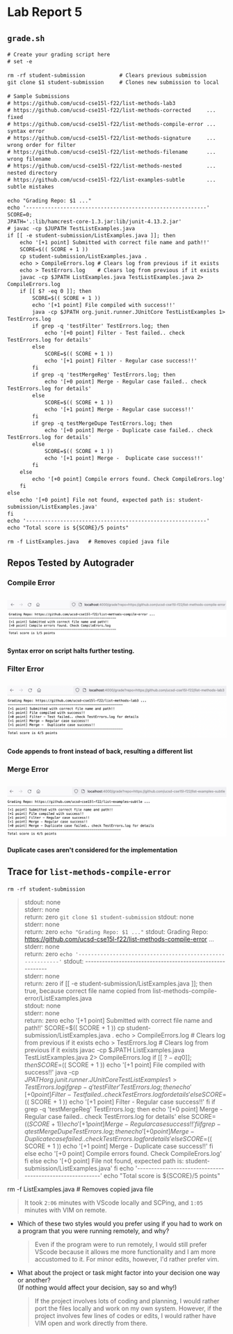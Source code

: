 # Lab Report 5
## `grade.sh`
```
# Create your grading script here
# set -e

rm -rf student-submission           # Clears previous submission
git clone $1 student-submission     # Clones new submission to local

# Sample Submissions
# https://github.com/ucsd-cse15l-f22/list-methods-lab3
# https://github.com/ucsd-cse15l-f22/list-methods-corrected     ... fixed
# https://github.com/ucsd-cse15l-f22/list-methods-compile-error ... syntax error
# https://github.com/ucsd-cse15l-f22/list-methods-signature     ... wrong order for filter
# https://github.com/ucsd-cse15l-f22/list-methods-filename      ... wrong filename
# https://github.com/ucsd-cse15l-f22/list-methods-nested        ... nested directory
# https://github.com/ucsd-cse15l-f22/list-examples-subtle       ... subtle mistakes

echo "Grading Repo: $1 ..."
echo '----------------------------------------------------------'
SCORE=0;
JPATH='.:lib/hamcrest-core-1.3.jar:lib/junit-4.13.2.jar'
# javac -cp $JUPATH TestListExamples.java
if [[ -e student-submission/ListExamples.java ]]; then
    echo '[+1 point] Submitted with correct file name and path!!'
    SCORE=$(( SCORE + 1 ))
    cp student-submission/ListExamples.java .
    echo > CompileErrors.log # Clears log from previous if it exists
    echo > TestErrors.log    # Clears log from previous if it exists
    javac -cp $JPATH ListExamples.java TestListExamples.java 2> CompileErrors.log
    if [[ $? -eq 0 ]]; then
        SCORE=$(( SCORE + 1 ))
        echo '[+1 point] File compiled with success!!'
        java -cp $JPATH org.junit.runner.JUnitCore TestListExamples 1> TestErrors.log
        if grep -q 'testFilter' TestErrors.log; then
            echo '[+0 point] Filter - Test failed.. check TestErrors.log for details'
        else
            SCORE=$(( SCORE + 1 ))
            echo '[+1 point] Filter - Regular case success!!'
        fi
        if grep -q 'testMergeReg' TestErrors.log; then
            echo '[+0 point] Merge - Regular case failed.. check TestErrors.log for details'
        else
            SCORE=$(( SCORE + 1 ))
            echo '[+1 point] Merge - Regular case success!!'
        fi
        if grep -q testMergeDupe TestErrors.log; then
            echo '[+0 point] Merge - Duplicate case failed.. check TestErrors.log for details'
        else
            SCORE=$(( SCORE + 1 ))
            echo '[+1 point] Merge -  Duplicate case success!!'
        fi
    else
        echo '[+0 point] Compile errors found. Check CompileErors.log'
    fi
else
    echo '[+0 point] File not found, expected path is: student-submission/ListExamples.java'
fi
echo '----------------------------------------------------------'
echo "Total score is ${SCORE}/5 points"

rm -f ListExamples.java   # Removes copied java file
```

## Repos Tested by Autograder
### Compile Error
![](./compile.png)
---
**Syntax error on script halts further testing.**

### Filter Error
![](./filter.png)
---
**Code appends to front instead of back, resulting a different list**

### Merge Error
![](./merge.png)
---
**Duplicate cases aren't considered for the implementation**

## Trace for `list-methods-compile-error`

`rm -rf student-submission`
> stdout: none <br> stderr: none <br> return: zero
`git clone $1 student-submission`
> stdout: none <br> stderr: none <br> return: zero
`echo "Grading Repo: $1 ..."`
> stdout: Grading Repo: https://github.com/ucsd-cse15l-f22/list-methods-compile-error ... <br> stderr: none <br> return: zero
`echo '----------------------------------------------------------'`
> stdout: ---------------------------------------------------------- <br> stderr: none <br> return: zero
if [[ -e student-submission/ListExamples.java ]]; then
> true, because correct file name copied from list-methods-compile-error/ListExamples.java <br> stdout: none <br> stderr: none <br> return: zero
    echo '[+1 point] Submitted with correct file name and path!!'
    SCORE=$(( SCORE + 1 ))
    cp student-submission/ListExamples.java .
    echo > CompileErrors.log # Clears log from previous if it exists
    echo > TestErrors.log    # Clears log from previous if it exists
    javac -cp $JPATH ListExamples.java TestListExamples.java 2> CompileErrors.log
    if [[ $? -eq 0 ]]; then
        SCORE=$(( SCORE + 1 ))
        echo '[+1 point] File compiled with success!!'
        java -cp $JPATH org.junit.runner.JUnitCore TestListExamples 1> TestErrors.log
        if grep -q 'testFilter' TestErrors.log; then
            echo '[+0 point] Filter - Test failed.. check TestErrors.log for details'
        else
            SCORE=$(( SCORE + 1 ))
            echo '[+1 point] Filter - Regular case success!!'
        fi
        if grep -q 'testMergeReg' TestErrors.log; then
            echo '[+0 point] Merge - Regular case failed.. check TestErrors.log for details'
        else
            SCORE=$(( SCORE + 1 ))
            echo '[+1 point] Merge - Regular case success!!'
        fi
        if grep -q testMergeDupe TestErrors.log; then
            echo '[+0 point] Merge - Duplicate case failed.. check TestErrors.log for details'
        else
            SCORE=$(( SCORE + 1 ))
            echo '[+1 point] Merge -  Duplicate case success!!'
        fi
    else
        echo '[+0 point] Compile errors found. Check CompileErors.log'
    fi
else
    echo '[+0 point] File not found, expected path is: student-submission/ListExamples.java'
fi
echo '----------------------------------------------------------'
echo "Total score is ${SCORE}/5 points"

rm -f ListExamples.java   # Removes copied java file


> It took `2:06` minutes with VScode locally and SCPing, and `1:05` minutes with VIM on remote.

* Which of these two styles would you prefer using if you had to work on a program that you were running remotely, and why?
  >Even if the program were to run remotely, I would still prefer VScode because it allows me more functionality and I am more accustomed to it.
For minor edits, however, I'd rather prefer vim.

* What about the project or task might factor into your decision one way or another? <br> (If nothing would affect your decision, say so and why!)
  >If the project involves lots of coding and planning, I would rather port the files locally and work on my own system. However, if the project involves few lines of codes or edits, I would rather have VIM open and work directly from there.
